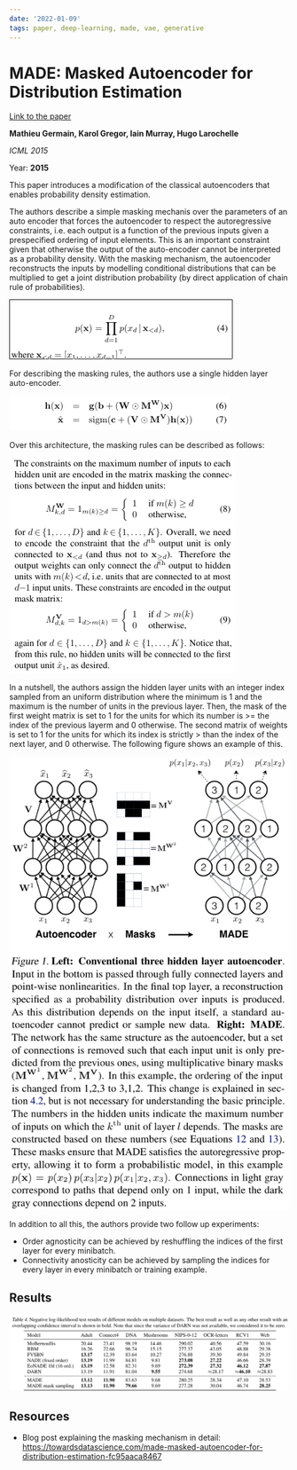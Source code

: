 ```yaml
---
date: '2022-01-09'
tags: paper, deep-learning, made, vae, generative
---
```

# MADE: Masked Autoencoder for Distribution Estimation

[Link to the paper](https://arxiv.org/abs/1502.03509)

**Mathieu Germain, Karol Gregor, Iain Murray, Hugo Larochelle**

*ICML 2015*

Year: **2015**


This paper introduces a modification of the classical autoencoders that enables probability density estimation.

The authors describe a simple masking mechanis over the parameters of an auto encoder that forces the autoencoder to respect the autoregressive constraints, i.e. each output is a function of the previous inputs given a prespecified ordering of input elements. This is an important constraint given that otherwise the output of the auto-encoder cannot be interpreted as a probability density. With the masking mechanism, the autoencoder reconstructs the inputs by modelling conditional distributions that can be multiplied to get a joint distribution probability (by direct application of chain rule of probabilities).

![](assets/germain2015/chain_rule.png)

For describing the masking rules, the authors use a single hidden layer auto-encoder.

![](assets/germain2015/autoencoder.png)

Over this architecture, the masking rules can be described as follows:

![](assets/germain2015/masking_rules.png)

In a nutshell, the authors assign the hidden layer units with an integer index sampled from an uniform distribution where the minimum is  1 and the maximum is the number of units in the previous layer. Then, the mask of the first weight matrix is set to 1 for the units for which its number is >= the index of the previous layerm and 0 otherwise. The second matrix of weights is set to 1 for the units for which its index is strictly > than the index of the next layer, and 0 otherwise. The following figure shows an example of this.

![](assets/germain2015/masking_example.png)

In addition to all this, the authors provide two follow up experiments:
- Order agnosticity can be achieved by reshuffling the indices of the first layer for every minibatch.
- Connectivity anosticity can be achieved by sampling the indices for every layer in every minibatch or training example.


## Results

![](assets/germain2015/results.png)

## Resources

- Blog post explaining the masking mechanism in detail: https://towardsdatascience.com/made-masked-autoencoder-for-distribution-estimation-fc95aaca8467